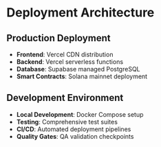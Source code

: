 # Deployment Architecture

## Production Deployment
- **Frontend**: Vercel CDN distribution
- **Backend**: Vercel serverless functions
- **Database**: Supabase managed PostgreSQL
- **Smart Contracts**: Solana mainnet deployment

## Development Environment
- **Local Development**: Docker Compose setup
- **Testing**: Comprehensive test suites
- **CI/CD**: Automated deployment pipelines
- **Quality Gates**: QA validation checkpoints
